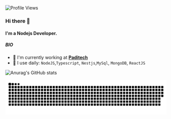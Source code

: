 	
![Profile Views](https://komarev.com/ghpvc/?username=khuonglt21&color=blue)

### Hi there 👋
#### I'm a Nodejs Developer.

##### BIO

- 🔭 I'm currently working at [**Paditech**](https://www.paditech.com/)
- 🌱 I use daily: `NodeJS`,`Typescript`, `Nestjs`,`MySql`, `MongoDB`, `ReactJS` 

![Anurag's GitHub stats](https://github-readme-stats.vercel.app/api?username=khuonglt21&show_icons=true&theme=radical)

	
![Snake animation](https://github.com/khuonglt21/khuonglt21/blob/output/github-contribution-grid-snake.svg)

<!--
**khuonglt21/khuonglt21** is a ✨ _special_ ✨ repository because its `README.md` (this file) appears on your GitHub profile.

Here are some ideas to get you started:

- 🔭 I’m currently working on ...
- 🌱 I’m currently learning ...
- 👯 I’m looking to collaborate on ...working
- 🤔 I’m looking for help with ...
- 💬 Ask me about ...
- 📫 How to reach me: ...
- 😄 Pronouns: ...
- ⚡ Fun fact: ...
-->
